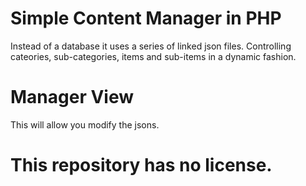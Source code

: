 # Simple Content Manager in PHP

Instead of a database it uses a series of linked json files. Controlling cateories, sub-categories, items and sub-items in a dynamic fashion. 

# Manager View 
This will allow you modify the jsons.

# This repository has no license. 
